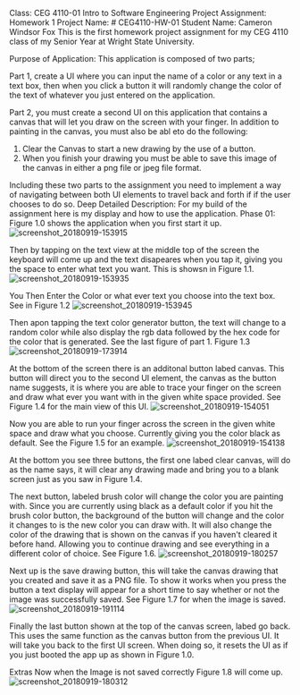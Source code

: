 Class: CEG 4110-01 Intro to Software Engineering
Project Assignment: Homework 1
Project Name: # CEG4110-HW-01
Student Name: Cameron Windsor Fox
This is the first homework project assignment for my CEG 4110 class of my Senior Year at Wright State University.

Purpose of Application:
This application is composed of two parts; 

Part 1, create a UI where you can input the name of a color or any text in a text box, then when you click a button it will randomly change the color of the text of whatever you just entered on the application.

Part 2, you must create a second UI on this application that contains a canvas that will let you draw on the screen with your finger. In addition to painting in the canvas, you must also be abl eto do the following:
1. Clear the Canvas to start a new drawing by the use of a button.
2. When you finish your drawing you must be able to save this image of the canvas in either a png file or jpeg file format. 

Including these two parts to the assignment you need to implement a way of navigating between both UI elements to travel back and forth if if the user chooses to do so. 
Deep Detailed Description:
For my build of the assignment here is my display and how to use the application.
Phase 01:
Figure 1.0 shows the application when you first start it up.
![screenshot_20180919-153915](https://user-images.githubusercontent.com/33787330/45783321-4f469f00-bc1a-11e8-8ed2-40d7c8b67d96.png)

Then by tapping on the text view at the middle top of the screen the keyboard will come up and the text disapeares when you tap it, giving you the space to enter what text you want. This is showsn in Figure 1.1.
![screenshot_20180919-153935](https://user-images.githubusercontent.com/33787330/45783699-620da380-bc1b-11e8-9c44-47f48954af7b.png)

You Then Enter the Color or what ever text you choose into the text box. See in Figure 1.2
![screenshot_20180919-153945](https://user-images.githubusercontent.com/33787330/45783526-dbf15d00-bc1a-11e8-9b2a-93db327335a9.png)

Then apon tapping the text color generator button, the text will change to a random color while also display the rgb data followed by the hex code for the color that is generated. See the last figure of part 1. Figure 1.3
![screenshot_20180919-173914](https://user-images.githubusercontent.com/33787330/45783645-312d6e80-bc1b-11e8-881e-687790b25e43.png)

At the bottom of the screen there is an additonal button labed canvas. This button will direct you to the second UI element, the canvas as the button name suggests, it is where you are able to trace your finger on the screen and draw what ever you want with in the given white space provided. See Figure 1.4 for the main view of this UI. 
![screenshot_20180919-154051](https://user-images.githubusercontent.com/33787330/45783904-faa42380-bc1b-11e8-88b4-a7f3f294b2c2.png)

Now you are able to run your finger across the screen in the given white space and draw what you choose. Currently giving you the color black as default. See the Figure 1.5 for an example.
![screenshot_20180919-154138](https://user-images.githubusercontent.com/33787330/45784058-64bcc880-bc1c-11e8-9dda-0388d64a7ec7.png)

At the bottom you see three buttons, the first one labed clear canvas, will do as the name says, it will clear any drawing made and bring you to a blank screen just as you saw in Figure 1.4.

The next button, labeled brush color will change the color you are painting with. Since you are currently using black as a default color if you hit the brush color button, the background of the button will change and the color it changes to is the new color you can draw with. It will also change the color of the drawing that is shown on the canvas if you haven't cleared it before hand. Allowing you to continue drawing and see everything in a different color of choice. See Figure 1.6.
![screenshot_20180919-180257](https://user-images.githubusercontent.com/33787330/45786986-d51d1700-bc27-11e8-87a8-2f0b9d6326dc.png)

Next up is the save drawing button, this will take the canvas drawing that you created and save it as a PNG file. To show it works when you press the button a text display will appear for a short time to say whether or not the image was successfully saved. See Figure 1.7 for when the image is saved.
![screenshot_20180919-191114](https://user-images.githubusercontent.com/33787330/45786773-edd8fd00-bc26-11e8-890f-301e33d98cda.png)

Finally the last button shown at the top of the canvas screen, labed go back. This uses the same function as the canvas button from the previous UI. It will take you back to the first UI screen. When doing so, it resets the UI as if you just booted the app up as shown in Figure 1.0.

Extras
Now when the Image is not saved correctly Figure 1.8 will come up.
![screenshot_20180919-180312](https://user-images.githubusercontent.com/33787330/45785587-c3387580-bc21-11e8-8353-a422ededf046.png)
